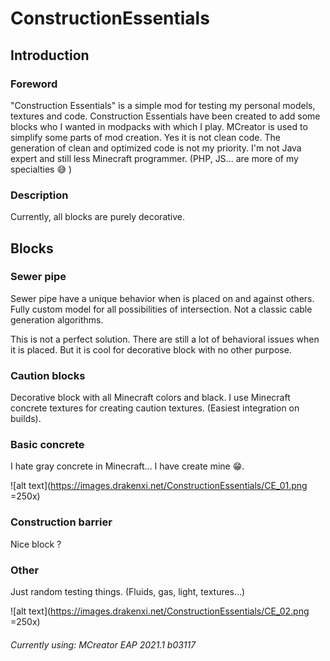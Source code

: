 # ConstructionEssentials

## Introduction

### Foreword
"Construction Essentials" is a simple mod for testing my personal models, textures and code.
Construction Essentials have been created to add some blocks who I wanted in modpacks with which I play.
MCreator is used to simplify some parts of mod creation. Yes it is not clean code.
The generation of clean and optimized code is not my priority.
I'm not Java expert and still less Minecraft programmer.
(PHP, JS... are more of my specialties :sweat_smile: )

### Description

Currently, all blocks are purely decorative.

## Blocks

### Sewer pipe
Sewer pipe have a unique behavior when is placed on and against others.
Fully custom model for all possibilities of intersection.
Not a classic cable generation algorithms.

This is not a perfect solution. There are still a lot of behavioral issues when it is placed.
But it is cool for decorative block with no other purpose.

### Caution blocks
Decorative block with all Minecraft colors and black.
I use Minecraft concrete textures for creating caution textures.
(Easiest integration on builds).

### Basic concrete
I hate gray concrete in Minecraft... I have create mine :grin:.

![alt text](https://images.drakenxi.net/ConstructionEssentials/CE_01.png =250x)

### Construction barrier
Nice block ?

### Other
Just random testing things.
(Fluids, gas, light, textures...)

![alt text](https://images.drakenxi.net/ConstructionEssentials/CE_02.png =250x)


###### Currently using: MCreator EAP 2021.1 b03117
